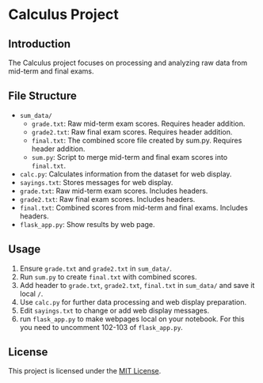 # Calculus Project

## Introduction
The Calculus project focuses on processing and analyzing raw data from mid-term and final exams.

## File Structure
- `sum_data/`
  - `grade.txt`: Raw mid-term exam scores. Requires header addition.
  - `grade2.txt`: Raw final exam scores. Requires header addition.
  - `final.txt`: The combined score file created by sum.py. Requires header addition.
  - `sum.py`: Script to merge mid-term and final exam scores into `final.txt`.
- `calc.py`: Calculates information from the dataset for web display.
- `sayings.txt`: Stores messages for web display.
- `grade.txt`: Raw mid-term exam scores. Includes headers.
- `grade2.txt`: Raw final exam scores. Includes headers.
- `final.txt`: Combined scores from mid-term and final exams. Includes headers.
- `flask_app.py`: Show results by web page.

## Usage
1. Ensure `grade.txt` and `grade2.txt` in `sum_data/`.
2. Run `sum.py` to create `final.txt` with combined scores.
3. Add header to `grade.txt`, `grade2.txt`, `final.txt` in `sum_data/` and save it local `/`.
4. Use `calc.py` for further data processing and web display preparation.
5. Edit `sayings.txt` to change or add web display messages.
6. run `flask_app.py` to make webpages local on your notebook. For this you need to uncomment 102-103 of `flask_app.py`.

## License
This project is licensed under the [MIT License](https://github.com/lavaskiller/calculus/blob/main/LICENSE).
